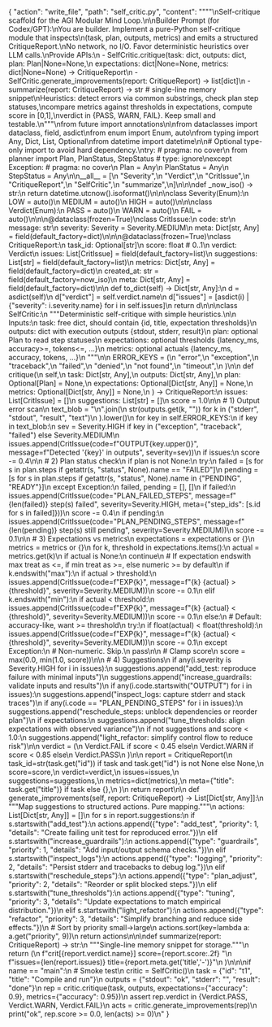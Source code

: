 {
"action": "write_file",
"path": "self_critic.py",
"content": """"\nSelf-critique scaffold for the AGI Modular Mind Loop.\n\nBuilder Prompt (for Codex/GPT):\nYou are builder. Implement a pure-Python self-critique module that inspects\n(task, plan, outputs, metrics) and emits a structured CritiqueReport.\nNo network, no I/O. Favor deterministic heuristics over LLM calls.\nProvide APIs:\n - SelfCritic.critique(task: dict, outputs: dict, plan: Plan|None=None,\n expectations: dict|None=None, metrics: dict|None=None) -> CritiqueReport\n - SelfCritic.generate_improvements(report: CritiqueReport) -> list[dict]\n - summarize(report: CritiqueReport) -> str # single-line memory snippet\nHeuristics: detect errors via common substrings, check plan step statuses,\ncompare metrics against thresholds in expectations, compute score in [0,1],\nverdict in {PASS, WARN, FAIL}. Keep small and testable.\n"""\nfrom future import annotations\n\nfrom dataclasses import dataclass, field, asdict\nfrom enum import Enum, auto\nfrom typing import Any, Dict, List, Optional\nfrom datetime import datetime\n\n# Optional type-only import to avoid hard dependency.\ntry: # pragma: no cover\n from planner import Plan, PlanStatus, StepStatus # type: ignore\nexcept Exception: # pragma: no cover\n Plan = Any\n PlanStatus = Any\n StepStatus = Any\n\n__all__ = [\n "Severity",\n "Verdict",\n "CritIssue",\n "CritiqueReport",\n "SelfCritic",\n "summarize",\n]\n\n\ndef _now_iso() -> str:\n return datetime.utcnow().isoformat()\n\n\nclass Severity(Enum):\n LOW = auto()\n MEDIUM = auto()\n HIGH = auto()\n\n\nclass Verdict(Enum):\n PASS = auto()\n WARN = auto()\n FAIL = auto()\n\n\n@dataclass(frozen=True)\nclass CritIssue:\n code: str\n message: str\n severity: Severity = Severity.MEDIUM\n meta: Dict[str, Any] = field(default_factory=dict)\n\n\n@dataclass(frozen=True)\nclass CritiqueReport:\n task_id: Optional[str]\n score: float # 0..1\n verdict: Verdict\n issues: List[CritIssue] = field(default_factory=list)\n suggestions: List[str] = field(default_factory=list)\n metrics: Dict[str, Any] = field(default_factory=dict)\n created_at: str = field(default_factory=now_iso)\n meta: Dict[str, Any] = field(default_factory=dict)\n\n def to_dict(self) -> Dict[str, Any]:\n d = asdict(self)\n d["verdict"] = self.verdict.name\n d["issues"] = [asdict(i) | {"severity": i.severity.name} for i in self.issues]\n return d\n\n\nclass SelfCritic:\n """Deterministic self-critique with simple heuristics.\n\n Inputs:\n task: free dict, should contain {id, title, expectation thresholds}\n outputs: dict with execution outputs {stdout, stderr, result}\n plan: optional Plan to read step statuses\n expectations: optional thresholds {latency_ms, accuracy>=, tokens<=, ...}\n metrics: optional actuals {latency_ms, accuracy, tokens, ...}\n """\n\n ERROR_KEYS = (\n "error",\n "exception",\n "traceback",\n "failed",\n "denied",\n "not found",\n "timeout",\n )\n\n def critique(\n self,\n task: Dict[str, Any],\n outputs: Dict[str, Any],\n plan: Optional[Plan] = None,\n expectations: Optional[Dict[str, Any]] = None,\n metrics: Optional[Dict[str, Any]] = None,\n ) -> CritiqueReport:\n issues: List[CritIssue] = []\n suggestions: List[str] = []\n score = 1.0\n\n # 1) Output error scan\n text_blob = "\n".join(\n str(outputs.get(k, "")) for k in ("stderr", "stdout", "result", "text")\n ).lower()\n for key in self.ERROR_KEYS:\n if key in text_blob:\n sev = Severity.HIGH if key in ("exception", "traceback", "failed") else Severity.MEDIUM\n issues.append(CritIssue(code=f"OUTPUT{key.upper()}", message=f"Detected '{key}' in outputs", severity=sev))\n if issues:\n score -= 0.4\n\n # 2) Plan status check\n if plan is not None:\n try:\n failed = [s for s in plan.steps if getattr(s, "status", None).name == "FAILED"]\n pending = [s for s in plan.steps if getattr(s, "status", None).name in {"PENDING", "READY"}]\n except Exception:\n failed, pending = [], []\n if failed:\n issues.append(CritIssue(code="PLAN_FAILED_STEPS", message=f"{len(failed)} step(s) failed", severity=Severity.HIGH, meta={"step_ids": [s.id for s in failed]}))\n score -= 0.4\n if pending:\n issues.append(CritIssue(code="PLAN_PENDING_STEPS", message=f"{len(pending)} step(s) still pending", severity=Severity.MEDIUM))\n score -= 0.1\n\n # 3) Expectations vs metrics\n expectations = expectations or {}\n metrics = metrics or {}\n for k, threshold in expectations.items():\n actual = metrics.get(k)\n if actual is None:\n continue\n # If expectation endswith max treat as <=, if min treat as >=, else numeric >= by default\n if k.endswith("max"):\n if actual > threshold:\n issues.append(CritIssue(code=f"EXP{k}", message=f"{k} {actual} > {threshold}", severity=Severity.MEDIUM))\n score -= 0.1\n elif k.endswith("min"):\n if actual < threshold:\n issues.append(CritIssue(code=f"EXP{k}", message=f"{k} {actual} < {threshold}", severity=Severity.MEDIUM))\n score -= 0.1\n else:\n # Default: accuracy-like, want >= threshold\n try:\n if float(actual) < float(threshold):\n issues.append(CritIssue(code=f"EXP{k}", message=f"{k} {actual} < {threshold}", severity=Severity.MEDIUM))\n score -= 0.1\n except Exception:\n # Non-numeric. Skip.\n pass\n\n # Clamp score\n score = max(0.0, min(1.0, score))\n\n # 4) Suggestions\n if any(i.severity is Severity.HIGH for i in issues):\n suggestions.append("add_test: reproduce failure with minimal inputs")\n suggestions.append("increase_guardrails: validate inputs and results")\n if any(i.code.startswith("OUTPUT") for i in issues):\n suggestions.append("inspect_logs: capture stderr and stack traces")\n if any(i.code == "PLAN_PENDING_STEPS" for i in issues):\n suggestions.append("reschedule_steps: unblock dependencies or reorder plan")\n if expectations:\n suggestions.append("tune_thresholds: align expectations with observed variance")\n if not suggestions and score < 1.0:\n suggestions.append("light_refactor: simplify control flow to reduce risk")\n\n verdict = (\n Verdict.FAIL if score < 0.45 else\n Verdict.WARN if score < 0.85 else\n Verdict.PASS\n )\n\n report = CritiqueReport(\n task_id=str(task.get("id")) if task and task.get("id") is not None else None,\n score=score,\n verdict=verdict,\n issues=issues,\n suggestions=suggestions,\n metrics=dict(metrics),\n meta={"title": task.get("title")} if task else {},\n )\n return report\n\n def generate_improvements(self, report: CritiqueReport) -> List[Dict[str, Any]]:\n """Map suggestions to structured actions. Pure mapping."""\n actions: List[Dict[str, Any]] = []\n for s in report.suggestions:\n if s.startswith("add_test"):\n actions.append({"type": "add_test", "priority": 1, "details": "Create failing unit test for reproduced error."})\n elif s.startswith("increase_guardrails"):\n actions.append({"type": "guardrails", "priority": 1, "details": "Add input/output schema checks."})\n elif s.startswith("inspect_logs"):\n actions.append({"type": "logging", "priority": 2, "details": "Persist stderr and tracebacks to debug log."})\n elif s.startswith("reschedule_steps"):\n actions.append({"type": "plan_adjust", "priority": 2, "details": "Reorder or split blocked steps."})\n elif s.startswith("tune_thresholds"):\n actions.append({"type": "tuning", "priority": 3, "details": "Update expectations to match empirical distribution."})\n elif s.startswith("light_refactor"):\n actions.append({"type": "refactor", "priority": 3, "details": "Simplify branching and reduce side effects."})\n # Sort by priority small->large\n actions.sort(key=lambda a: a.get("priority", 9))\n return actions\n\n\ndef summarize(report: CritiqueReport) -> str:\n """Single-line memory snippet for storage."""\n return (\n f"crit[{report.verdict.name}] score={report.score:.2f} "\n f"issues={len(report.issues)} title={report.meta.get('title','-')}"\n )\n\n\nif name == "main":\n # Smoke test\n critic = SelfCritic()\n task = {"id": "t1", "title": "Compile and run"}\n outputs = {"stdout": "ok", "stderr": "", "result": "done"}\n rep = critic.critique(task, outputs, expectations={"accuracy": 0.9}, metrics={"accuracy": 0.95})\n assert rep.verdict in {Verdict.PASS, Verdict.WARN, Verdict.FAIL}\n acts = critic.generate_improvements(rep)\n print("ok", rep.score >= 0.0, len(acts) >= 0)\n"
}
